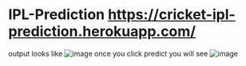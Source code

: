 # IPL-Prediction https://cricket-ipl-prediction.herokuapp.com/
output looks like
![image](https://user-images.githubusercontent.com/66308480/125165245-cf679600-e1b3-11eb-844f-c1e437dee9fd.png)
once you click predict you will see
![image](https://user-images.githubusercontent.com/66308480/125165278-f9b95380-e1b3-11eb-94ad-ce7758f63514.png)
